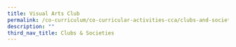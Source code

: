 ```yaml
---
title: Visual Arts Club
permalink: /co-curriculum/co-curricular-activities-cca/clubs-and-societies/visual-arts-club
description: ""
third_nav_title: Clubs & Societies
---
```

